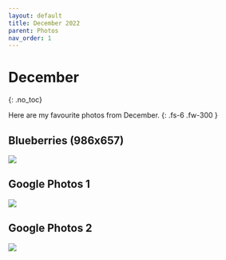 ```yaml
---
layout: default
title: December 2022
parent: Photos
nav_order: 1
---
```


# December
{: .no_toc}

Here are my favourite photos from December.
{: .fs-6 .fw-300 }  

## Blueberries (986x657)
![](../../../msdn-lessons/sandbox/css-masonry/files/images/blueberries.jpg)

## Google Photos 1
<img src="https://lh3.googleusercontent.com/Fe6LXfJSZW9kx_Vludshf9Ia5LKX2uuvNx76VqYuwLq5NAvTIhiU-JIIIL7xspvUz2qpHf6iwRfNfRmjvaZOeXk2Tqdwul7yQfPpqYBMhSrRfLpzQcXw5wUWVmqjm-kf7MnkK7EPIQ">

## Google Photos 2
<img src="https://lh3.googleusercontent.com/82iuyJZIgeUorsHNSVKvlu8EUv5kWoLerYFUUSjx_zycqsX6uFOLhzAO9-HkoWmsfLDhcaXVTit4BbTb95RahqwRChFwI3L5taU3nRfdxGKuB5g0g_rRdy59dv6vLdNxReKlKnB9Rw">
